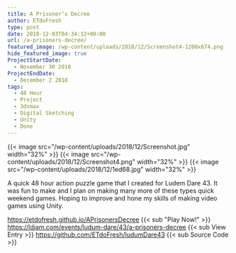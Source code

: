 ```yaml
---
title: A Prisoner’s Decree
author: ETdoFresh
type: post
date: 2018-12-03T04:34:12+00:00
url: /a-prisoners-decree/
featured_image: /wp-content/uploads/2018/12/Screenshot4-1200x674.png
hide_featured_image: true
ProjectStartDate:
  - November 30 2018
ProjectEndDate:
  - December 2 2018
tags:
  - 48 Hour
  - Project
  - 3dsmax
  - Digital Sketching
  - Unity
  - Done
---
```


 {{< image src="/wp-content/uploads/2018/12/Screenshot.jpg" width="32%" >}} {{< image src="/wp-content/uploads/2018/12/Screenshot4.png" width="32%" >}} {{< image src="/wp-content/uploads/2018/12/1ed68.jpg" width="32%" >}}

A quick 48 hour action puzzle game that I created for Ludem Dare 43. It was fun to make and I plan on making many more of these types quick weekend games. Hoping to improve and hone my skills of making video games using Unity.

 https://etdofresh.github.io/APrisonersDecree {{< sub "Play Now!" >}}
 https://ldjam.com/events/ludum-dare/43/a-prisoners-decree {{< sub View Entry >}}
 https://github.com/ETdoFresh/ludumDare43 {{< sub Source Code >}}
